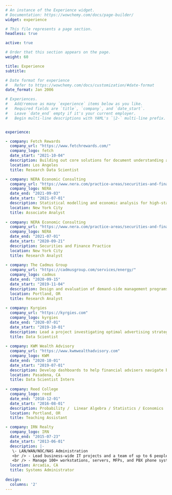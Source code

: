 ```yaml
---
# An instance of the Experience widget.
# Documentation: https://wowchemy.com/docs/page-builder/
widget: experience

# This file represents a page section.
headless: true

active: true

# Order that this section appears on the page.
weight: 60

title: Experience
subtitle:

# Date format for experience
#   Refer to https://wowchemy.com/docs/customization/#date-format
date_format: Jan 2006

# Experiences.
#   Add/remove as many `experience` items below as you like.
#   Required fields are `title`, `company`, and `date_start`.
#   Leave `date_end` empty if it's your current employer.
#   Begin multi-line descriptions with YAML's `|2-` multi-line prefix.


experience:

- company: Fetch Rewards
  company_url: "https://www.fetchrewards.com/"
  company_logo: fetch
  date_start: "2021-10-04"
  description: Building out core solutions for document understanding and information extraction at the crux of computer vision and natural language processing. Engaging a passion for deep learning on graphs and geometry.
  location: Los Angeles
  title: Research Data Scientist

- company: NERA Economic Consulting
  company_url: "https://www.nera.com/practice-areas/securities-and-finance.html"
  company_logo: NERA
  date_end: "2021-09-03"
  date_start: "2021-07-01"
  description: Statistical modelling and economic analysis for high-stakes litigation involving structured finance, bankruptcy, cryptocurrencies, and mass torts. Develop financial models to estimate damages and predict the performance of complex financial instruments. Identify fraud and negligent risk management practices for Fortune 500 companies, SEC, DOJ, and FINRA.
  location: New York City
  title: Associate Analyst
  
- company: NERA Economic Consulting
  company_url: "https://www.nera.com/practice-areas/securities-and-finance.html"
  company_logo: NERA
  date_end: "2021-07-01"
  date_start: "2020-09-21"
  description: Securities and Finance Practice
  location: New York City
  title: Research Analyst
  
- company: The Cadmus Group
  company_url: "https://cadmusgroup.com/services/energy/"
  company_logo: cadmus
  date_end: "2020-09-15"
  date_start: "2019-11-04"
  description: Design and evaluation of demand-side management programs, including a $600k+ randomized control trial on smart thermostat direct load-control. Forecast electric vehicle diffusion, demand elasticity, and decarbonization strategy for diverse energy industry clients.
  location: Portland, OR
  title: Research Analyst
  
- company: Kyrgies
  company_url: "https://kyrgies.com"
  company_logo: kyrgies
  date_end: "2020-07-01"
  date_start: "2019-10-01"
  description: Lead a project investigating optimal advertising strategies for an online retailer by supplementing web analytics and operations resources to perform novel Geo-spatial analysis, market research, and ultimately lead generation.
  title: Data Scientist
  
- company: KWM Wealth Advisory
  company_url: "https://www.kwmwealthadvisory.com"
  company_logo: KWM
  date_end: "2020-10-01"
  date_start: "2019-07-01"
  description: Develop dashboards to help financial advisers navigate bear markets and contextualize historical data using R and Shiny.
  location: Pasadena, CA
  title: Data Scientist Intern
  
- company: Reed College
  company_logo: reed
  date_end: "2018-12-01"
  date_start: "2016-08-01"
  description: Probability /  Linear Algebra / Statistics / Economics
  location: Portland, OR
  title: Teaching Assistant

- company: IRN Realty
  company_logo: IRN
  date_end: "2015-07-23"
  date_start: "2013-06-01"
  description: |-
   \- LAN/WAN/NOC/NAS Administration
   <br /> - Lead business-wide IT projects and a team of up to 6 people
   <br /> - Manage 100+ workstations, servers, MFPs, and PBX phone systems
  location: Arcadia, CA
  title: Systems Administrator
  
design:
  columns: '2'
---
```


